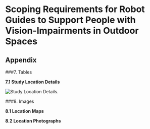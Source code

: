 # Scoping Requirements for Robot Guides to Support People with Vision-Impairments in Outdoor Spaces

## Appendix

###7. Tables

**7.1 Study Location Details**

![Study Location Details.](/Table/study_location_details.png)

###8. Images

**8.1 Location Maps**

**8.2 Location Photographs**
